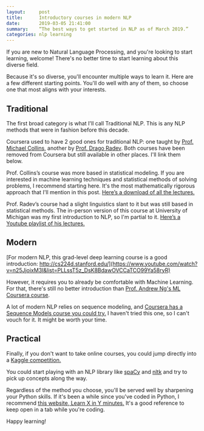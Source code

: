 ```yaml
---
layout:     post
title:      Introductory courses in modern NLP
date:       2019-03-05 21:41:00
summary:    “The best ways to get started in NLP as of March 2019.”
categories: nlp learning
---
```


If you are new to Natural Language Processing, and you're looking to start learning, welcome! There's no better time to start learning about this diverse field.

Because it's so diverse, you'll encounter multiple ways to learn it. Here are a few different starting points. You'll do well with any of them, so choose one that most aligns with your interests.

## Traditional

The first broad category is what I'll call Traditional NLP. This is any NLP methods that were in fashion before this decade.

Coursera used to have 2 good ones for traditional NLP: one taught by [Prof. Michael Collins](http://www.cs.columbia.edu/~mcollins/), another by [Prof. Drago Radev](https://cpsc.yale.edu/people/dragomir-radev). Both courses have been removed from Coursera but still available in other places. I'll link them below.

Prof. Collins’s course was more based in statistical modeling. If you are interested in machine learning techniques and statistical methods of solving problems, I recommend starting here. It's the most mathematically rigorous approach that I'll mention in this post. [Here’s a download of all the lectures.](http://academictorrents.com/details/f99e7184fca947ee8f77901679e171fcadbf82e7) 

Prof. Radev’s course had a slight linguistics slant to it but was still based in statistical methods. The in-person version of this course at University of Michigan was my first introduction to NLP, so I'm partial to it. [Here’s a Youtube playlist of his lectures.](https://www.youtube.com/watch?v=n25JjoixM3I&list=PLLssT5z_DsK8BdawOVCCaTCO99Ya58ryR)

## Modern

[For modern NLP, this grad-level deep learning course is a good introduction: http://cs224d.stanford.edu/](https://www.youtube.com/watch?v=n25JjoixM3I&list=PLLssT5z_DsK8BdawOVCCaTCO99Ya58ryR)

However, it requires you to already be comfortable with Machine Learning. For that, there's still no better introduction than [Prof. Andrew Ng's ML Coursera course](https://www.coursera.org/learn/machine-learning).

A lot of modern NLP relies on sequence modeling, and [Coursera has a Sequence Models course you could try.](https://www.coursera.org/learn/nlp-sequence-models) I haven't tried this one, so I can't vouch for it. It might be worth your time.

## Practical

Finally, if you don't want to take online courses, you could jump directly into a [Kaggle competition.](https://www.kaggle.com/)

You could start playing with an NLP library like [spaCy](https://spacy.io/) and [nltk](http://www.nltk.org/) and try to pick up concepts along the way.

Regardless of the method you choose, you'll be served well by sharpening your Python skills. If it's been a while since you've coded in Python, I recommend [this website, Learn X in Y minutes.](https://learnxinyminutes.com/docs/python3/) It's a good reference to keep open in a tab while you're coding.

Happy learning!